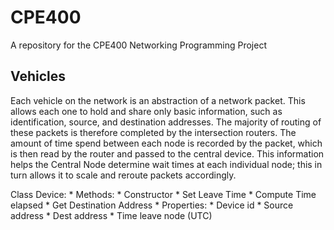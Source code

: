 # CPE400
A repository for the CPE400 Networking Programming Project

## Vehicles
Each vehicle on the network is an abstraction of a network packet. This allows each one to hold and share only basic information, such as identification, source, and destination addresses. The majority of routing of these packets is therefore completed by the intersection routers. The amount of time spend between each node is recorded by the packet, which is then read by the router and passed to the central device. This information helps the Central Node determine wait times at each individual node; this in turn allows it to scale and reroute packets accordingly.

Class Device:
	* Methods:
		* Constructor
		* Set Leave Time
		* Compute Time elapsed
		* Get Destination Address
	* Properties:
		* Device id
		* Source address
		* Dest address
		* Time leave node (UTC)

